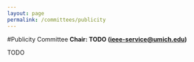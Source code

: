 ```yaml
---
layout: page
permalink: /committees/publicity
---
```


#Publicity Committee
**Chair: TODO (ieee-service@umich.edu)**

TODO